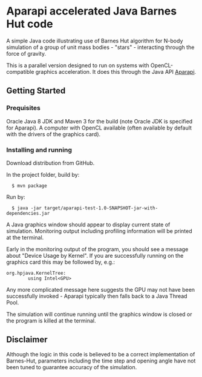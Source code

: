 
# Aparapi accelerated Java Barnes Hut code

A simple Java code illustrating use of Barnes Hut algorithm for N-body simulation of a group of unit mass bodies - "stars" - interacting through the force of gravity.

This is a parallel version designed to run on systems with OpenCL-compatible graphics acceleration.  It does this through the Java API [Aparapi](http://www.aparapi.com).

## Getting Started

### Prequisites

Oracle Java 8 JDK and Maven 3 for the build (note Oracle JDK is specified for Aparapi).  A computer with OpenCL available (often available by default with the drivers of the graphics card).

### Installing and running

Download distribution from GitHub.

In the project folder, build by:
```
  $ mvn package
```
Run by:
```
  $ java -jar target/aparapi-test-1.0-SNAPSHOT-jar-with-dependencies.jar
```
A Java graphics window should appear to display current state of
simulation.  Monitoring output including profiling information will be printed at the terminal.

Early in the monitoring output of the program, you should see a message about "Device Usage by Kernel".  If you are successfully running on the graphics card this may be followed by, e.g.:
```
org.hpjava.KernelTree:
        using Intel<GPU>
```
Any more complicated message here suggests the GPU may not have been successfully invoked - Aparapi typically then falls back to a Java Thread Pool.

The simulation will continue running until the graphics window is closed or the program is killed at the terminal.

## Disclaimer

Although the logic in this code is believed to be a correct implementation of Barnes-Hut, parameters including the time step and opening angle have not been tuned to guarantee accuracy of the simulation.

